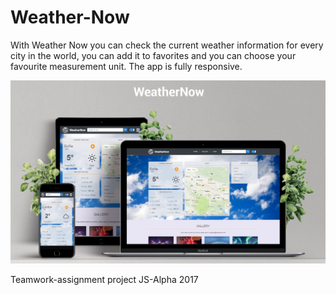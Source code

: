 # Weather-Now
With Weather Now you can check the current weather information for every city in the world, you can add it to favorites and you can choose your favourite measurement unit.
The app is fully responsive. 

![alt text](img/WEATHERnow.png "The app is fully responsive. ")

Teamwork-assignment project
JS-Alpha 2017
